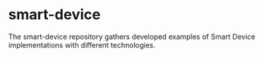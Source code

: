smart-device
============

The smart-device repository gathers developed examples of Smart Device implementations with different technologies.

